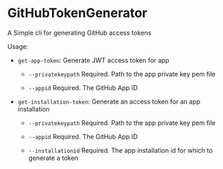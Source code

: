 # GitHubTokenGenerator
A Simple cli for generating GitHub access tokens

Usage:

* `get-app-token`: Generate JWT access token for app

    * `--privatekeypath`    Required. Path to the app private key pem file

    * `--appid`             Required. The GitHub App ID

* `get-installation-token`: Generate an access token for an app installation

    * `--privatekeypath`    Required. Path to the app private key pem file

    * `--appid`             Required. The GitHub App ID

    * `--installationid`    Required. The app installation id for which to generate a token
